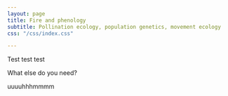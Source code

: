 ```yaml
---
layout: page
title: Fire and phenology
subtitle: Pollination ecology, population genetics, movement ecology
css: "/css/index.css"

---
```


Test test test

What else do you need?

uuuuhhhmmmm